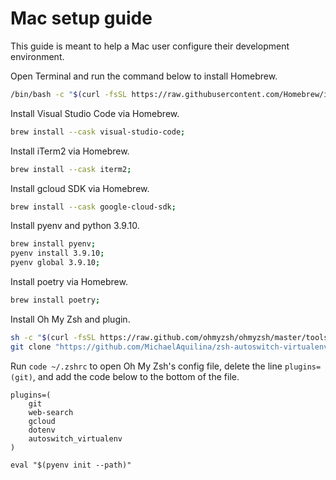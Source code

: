# Mac setup guide
This guide is meant to help a Mac user configure their development environment.

Open Terminal and run the command below to install Homebrew.
```bash
/bin/bash -c "$(curl -fsSL https://raw.githubusercontent.com/Homebrew/install/HEAD/install.sh)";
```

Install Visual Studio Code via Homebrew.
```bash
brew install --cask visual-studio-code;
```

Install iTerm2 via Homebrew.
```bash
brew install --cask iterm2;
```

Install gcloud SDK via Homebrew.
```bash
brew install --cask google-cloud-sdk;
```

Install pyenv and python 3.9.10.
```bash
brew install pyenv;
pyenv install 3.9.10;
pyenv global 3.9.10;
```

Install poetry via Homebrew.
```bash
brew install poetry;
```

Install Oh My Zsh and plugin.
```bash
sh -c "$(curl -fsSL https://raw.github.com/ohmyzsh/ohmyzsh/master/tools/install.sh)";
git clone "https://github.com/MichaelAquilina/zsh-autoswitch-virtualenv.git" "$ZSH_CUSTOM/plugins/autoswitch_virtualenv";
```

Run `code ~/.zshrc` to open Oh My Zsh's config file, delete the line `plugins=(git)`, and add the code below to the bottom of the file.
```
plugins=(
    git
    web-search
    gcloud
    dotenv
    autoswitch_virtualenv
)

eval "$(pyenv init --path)"
```
